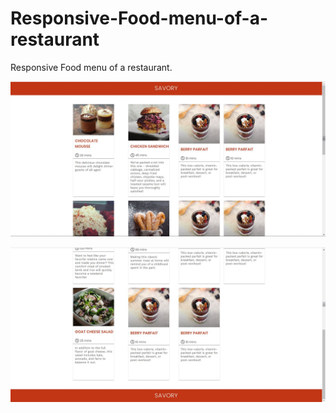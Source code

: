 # Responsive-Food-menu-of-a-restaurant
Responsive Food menu of a restaurant.


![](ss.JPG)






![](ss2.JPG)
